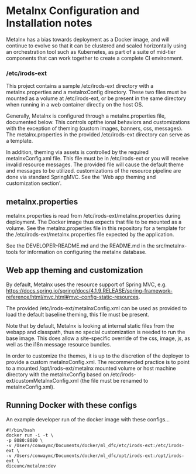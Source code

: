 # Metalnx Configuration and Installation notes

Metalnx has a bias towards deployment as a Docker image, and will continue to evolve so that it can be clustered
and scaled horizontally using an orchestration tool such as Kubernetes, as
part of a suite of mid-tier components that can work together to create a complete CI environment.

### /etc/irods-ext

This project contains a sample /etc/irods-ext directory with a metalnx.properties and a metalnxConfig directory.
These two files must be mounted as a volume at /etc/irods-ext, or be present in the same directory when running
in a web container directly on the host OS.

Generally, Metalnx is configured through a metalnx.properties file, documented below. This controls optthe ional behaviors
and customizations with the exception of theming (custom images, banners, css, messages). The metalnx.properties
in the provided /etc/irods-ext directory can serve as a template.

In addition, theming via assets is controlled by the required metalnxConfig.xml file. This file must be in /etc/irods-ext or
you will receive invalid resource messages. The provided file will cause the default theme and messages to be utilized. customizations
of the resource pipeline are done via standard SpringMVC.  See the 'Web app theming and customization section'.

## metalnx.properties

metalnx.properties is read from /etc/irods-ext/metalnx.properties during deployment. The Docker
image thus expects that file to be mounted as a volume.  See the metalnx.properties file in this
repository for a template for the /etc/irods-ext/metalnx.properties file expected by the application.

See the DEVELOPER-README.md and the README.md in the src/metalnx-tools for information on configuring the metalnx database.

## Web app theming and customization

By default, Metalnx uses the resource support of Spring MVC, e.g. https://docs.spring.io/spring/docs/4.1.9.RELEASE/spring-framework-reference/html/mvc.html#mvc-config-static-resources.

The provided /etc/irods-ext/metalnxConfig.xml can be used as provided to load the default baseline theming, this file must be present.

Note that by default, Metalnx is looking at internal static files from the webapp and classpath, thus no
special customization is needed to run the base image. This does allow a site-specific override
of the css, image, js, as well as the i18n message resource bundles.

In order to customize the themes, it is up to the discretion of the deployer to provide a custom metalnxConfig.xml. The recommended practice is to point to a mounted /opt/irods-ext/metalnx mounted volume or host machine directory with the metalnxConfig based on
/etc/irods-ext/customMetalnxConfig.xml (the file must be renamed to metalnxConfig.xml).  


## Running Docker with these configs


An example developer run of the docker image with these configs...


```
#!/bin/bash
docker run -i -t \
-p 8080:8080 \
-v /Users/conwaymc/Documents/docker/ml_dfc/etc/irods-ext:/etc/irods-ext \
-v /Users/conwaymc/Documents/docker/ml_dfc/opt/irods-ext:/opt/irods-ext \
diceunc/metalnx:dev


```
